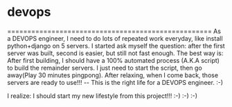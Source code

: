 # devops
===================================================
As a DEVOPS engineer, I need to do lots of repeated work
everyday, like install python+django on 5 servers. 
I started ask myself the question: after the first server
was built, second is easier, but still not fast enough.
The best way is: After first building, I should have a 100%
automated process (A.K.A script) to build the remainder servers.
I just need to start the script, then go away(Play 30 minutes 
pingpong). After relaxing, when I come back, those servers are
ready to use!!! -- This is the right life for a DEVOPS engineer. :-)

I realize: I should start my new lifestyle from this project!!!
 :-) :-) :-)